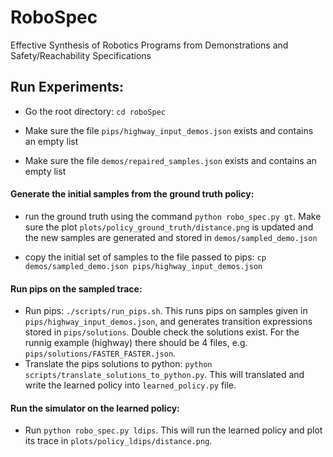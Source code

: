 # RoboSpec

Effective Synthesis of Robotics Programs from Demonstrations and Safety/Reachability Specifications

  
  

## Run Experiments:

- Go the root directory: `cd roboSpec`

- Make sure the file `pips/highway_input_demos.json` exists and contains an empty list

- Make sure the file `demos/repaired_samples.json` exists and contains an empty list

  

#### Generate the initial samples from the ground truth policy:

- run the ground truth using the command `python robo_spec.py gt`. Make sure the plot `plots/policy_ground_truth/distance.png` is updated and the new samples are generated and stored in `demos/sampled_demo.json`

- copy the initial set of samples to the file passed to pips: `cp demos/sampled_demo.json pips/highway_input_demos.json`

 
#### Run pips on the sampled trace:

- Run pips: `./scripts/run_pips.sh`. This runs pips on samples given in `pips/highway_input_demos.json`, and generates transition expressions stored in `pips/solutions`. Double check the solutions exist. For the runnig example (highway) there should be 4 files, e.g. `pips/solutions/FASTER_FASTER.json`.
- Translate the pips solutions to python: `python scripts/translate_solutions_to_python.py`. This will translated and write the learned policy into `learned_policy.py` file. 

#### Run the simulator on the learned policy:
 - Run `python robo_spec.py ldips`. This will run the learned policy and plot its trace in `plots/policy_ldips/distance.png`. 